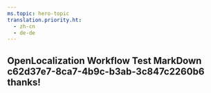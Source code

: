 ```yaml
---
ms.topic: hero-topic
translation.priority.ht: 
  - zh-cn
  - de-de
---
```

## OpenLocalization Workflow Test MarkDown c62d37e7-8ca7-4b9c-b3ab-3c847c2260b6 thanks!
<!--HONumber=Mar16_HO4-->

